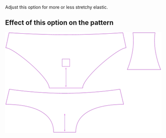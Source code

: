 Adjust this option for more or less stretchy elastic.

## Effect of this option on the pattern

![This image shows the effect of this option by superimposing several variants that have a different value for this option](ursula_elasticstretch_sample.svg "Effect of this option on the pattern")
